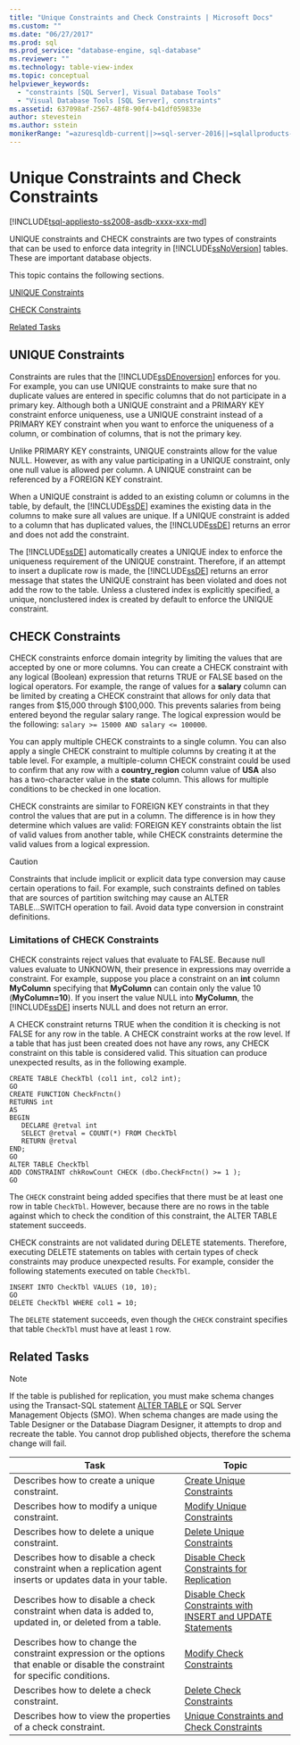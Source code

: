 ```yaml
---
title: "Unique Constraints and Check Constraints | Microsoft Docs"
ms.custom: ""
ms.date: "06/27/2017"
ms.prod: sql
ms.prod_service: "database-engine, sql-database"
ms.reviewer: ""
ms.technology: table-view-index
ms.topic: conceptual
helpviewer_keywords: 
  - "constraints [SQL Server], Visual Database Tools"
  - "Visual Database Tools [SQL Server], constraints"
ms.assetid: 637098af-2567-48f8-90f4-b41df059833e
author: stevestein
ms.author: sstein
monikerRange: "=azuresqldb-current||>=sql-server-2016||=sqlallproducts-allversions||>=sql-server-linux-2017||=azuresqldb-mi-current"
---
```

# Unique Constraints and Check Constraints
[!INCLUDE[tsql-appliesto-ss2008-asdb-xxxx-xxx-md](../../includes/tsql-appliesto-ss2008-asdb-xxxx-xxx-md.md)]

  UNIQUE constraints and CHECK constraints are two types of constraints that can be used to enforce data integrity in [!INCLUDE[ssNoVersion](../../includes/ssnoversion-md.md)] tables. These are important database objects.  
  
 This topic contains the following sections.  
  
 [UNIQUE Constraints](#Unique)  
  
 [CHECK Constraints](#Check)  
  
 [Related Tasks](#Tasks)  
  
##  <a name="Unique"></a> UNIQUE Constraints  
 Constraints are rules that the [!INCLUDE[ssDEnoversion](../../includes/ssdenoversion-md.md)] enforces for you. For example, you can use UNIQUE constraints to make sure that no duplicate values are entered in specific columns that do not participate in a primary key. Although both a UNIQUE constraint and a PRIMARY KEY constraint enforce uniqueness, use a UNIQUE constraint instead of a PRIMARY KEY constraint when you want to enforce the uniqueness of a column, or combination of columns, that is not the primary key.  
  
 Unlike PRIMARY KEY constraints, UNIQUE constraints allow for the value NULL. However, as with any value participating in a UNIQUE constraint, only one null value is allowed per column. A UNIQUE constraint can be referenced by a FOREIGN KEY constraint.  
  
 When a UNIQUE constraint is added to an existing column or columns in the table, by default, the [!INCLUDE[ssDE](../../includes/ssde-md.md)] examines the existing data in the columns to make sure all values are unique. If a UNIQUE constraint is added to a column that has duplicated values, the [!INCLUDE[ssDE](../../includes/ssde-md.md)] returns an error and does not add the constraint.  
  
 The [!INCLUDE[ssDE](../../includes/ssde-md.md)] automatically creates a UNIQUE index to enforce the uniqueness requirement of the UNIQUE constraint. Therefore, if an attempt to insert a duplicate row is made, the [!INCLUDE[ssDE](../../includes/ssde-md.md)] returns an error message that states the UNIQUE constraint has been violated and does not add the row to the table. Unless a clustered index is explicitly specified, a unique, nonclustered index is created by default to enforce the UNIQUE constraint.  
  
##  <a name="Check"></a> CHECK Constraints  
 CHECK constraints enforce domain integrity by limiting the values that are accepted by one or more columns. You can create a CHECK constraint with any logical (Boolean) expression that returns TRUE or FALSE based on the logical operators. For example, the range of values for a **salary** column can be limited by creating a CHECK constraint that allows for only data that ranges from $15,000 through $100,000. This prevents salaries from being entered beyond the regular salary range. The logical expression would be the following: `salary >= 15000 AND salary <= 100000`.  
  
 You can apply multiple CHECK constraints to a single column. You can also apply a single CHECK constraint to multiple columns by creating it at the table level. For example, a multiple-column CHECK constraint could be used to confirm that any row with a **country_region** column value of **USA** also has a two-character value in the **state** column. This allows for multiple conditions to be checked in one location.  
  
 CHECK constraints are similar to FOREIGN KEY constraints in that they control the values that are put in a column. The difference is in how they determine which values are valid: FOREIGN KEY constraints obtain the list of valid values from another table, while CHECK constraints determine the valid values from a logical expression.  
  
> [!CAUTION]  
>  Constraints that include implicit or explicit data type conversion may cause certain operations to fail. For example, such constraints defined on tables that are sources of partition switching may cause an ALTER TABLE...SWITCH operation to fail. Avoid data type conversion in constraint definitions.  
  
### Limitations of CHECK Constraints  
 CHECK constraints reject values that evaluate to FALSE. Because null values evaluate to UNKNOWN, their presence in expressions may override a constraint. For example, suppose you place a constraint on an **int** column **MyColumn** specifying that **MyColumn** can contain only the value 10 (**MyColumn=10**). If you insert the value NULL into **MyColumn**, the [!INCLUDE[ssDE](../../includes/ssde-md.md)] inserts NULL and does not return an error.  
  
 A CHECK constraint returns TRUE when the condition it is checking is not FALSE for any row in the table. A CHECK constraint works at the row level. If a table that has just been created does not have any rows, any CHECK constraint on this table is considered valid. This situation can produce unexpected results, as in the following example.  
  
```  
CREATE TABLE CheckTbl (col1 int, col2 int);  
GO  
CREATE FUNCTION CheckFnctn()  
RETURNS int  
AS   
BEGIN  
   DECLARE @retval int  
   SELECT @retval = COUNT(*) FROM CheckTbl  
   RETURN @retval  
END;  
GO  
ALTER TABLE CheckTbl  
ADD CONSTRAINT chkRowCount CHECK (dbo.CheckFnctn() >= 1 );  
GO  
```  
  
 The `CHECK` constraint being added specifies that there must be at least one row in table `CheckTbl`. However, because there are no rows in the table against which to check the condition of this constraint, the ALTER TABLE statement succeeds.  
  
 CHECK constraints are not validated during DELETE statements. Therefore, executing DELETE statements on tables with certain types of check constraints may produce unexpected results. For example, consider the following statements executed on table `CheckTbl`.  
  
```  
INSERT INTO CheckTbl VALUES (10, 10);  
GO  
DELETE CheckTbl WHERE col1 = 10;  
```  
  
 The `DELETE` statement succeeds, even though the `CHECK` constraint specifies that table `CheckTbl` must have at least `1` row.  
  
##  <a name="Tasks"></a> Related Tasks  
  
> [!NOTE]  
>  If the table is published for replication, you must make schema changes using the Transact-SQL statement [ALTER TABLE](../../t-sql/statements/alter-table-transact-sql.md) or SQL Server Management Objects (SMO). When schema changes are made using the Table Designer or the Database Diagram Designer, it attempts to drop and recreate the table. You cannot drop published objects, therefore the schema change will fail.  
  
|Task|Topic|  
|----------|-----------|  
|Describes how to create a unique constraint.|[Create Unique Constraints](../../relational-databases/tables/create-unique-constraints.md)|  
|Describes how to modify a unique constraint.|[Modify Unique Constraints](../../relational-databases/tables/modify-unique-constraints.md)|  
|Describes how to delete a unique constraint.|[Delete Unique Constraints](../../relational-databases/tables/delete-unique-constraints.md)|  
|Describes how to disable a check constraint when a replication agent inserts or updates data in your table.|[Disable Check Constraints for Replication](../../relational-databases/tables/disable-check-constraints-for-replication.md)|  
|Describes how to disable a check constraint when data is added to, updated in, or deleted from a table.|[Disable Check Constraints with INSERT and UPDATE Statements](../../relational-databases/tables/disable-check-constraints-with-insert-and-update-statements.md)|  
|Describes how to change the constraint expression or the options that enable or disable the constraint for specific conditions.|[Modify Check Constraints](../../relational-databases/tables/modify-check-constraints.md)|  
|Describes how to delete a check constraint.|[Delete Check Constraints](../../relational-databases/tables/delete-check-constraints.md)|  
|Describes how to view the properties of a check constraint.|[Unique Constraints and Check Constraints](../../relational-databases/tables/unique-constraints-and-check-constraints.md)|  
  
  
